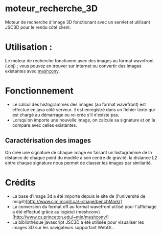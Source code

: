moteur_recherche_3D
===================

Moteur de recherche d'image 3D fonctionant avec un servlet et utilisant JSC3D pour le rendu côté client.

# Utilisation :
Le moteur de recherche fonctionne avec des images au format wavefront (.obj) ; vous pouvez en trouver sur internet ou convertir des images existantes avec [meshconv](http://www.cs.princeton.edu/~min/meshconv/).

# Fonctionnement
* Le calcul des histogrammes des images (au format wavefront) est effectué en java côté serveur. Il est enregistré dans un fichier texte qui est chargé au démarrage ou re-crée s'il n'existe pas.
* Lorsqu'on importe une nouvelle image, on calcule sa signature et on la compare avec celles existantes.

## Caractérisation des images
On crée une signature de chaque image en faisant un histogramme de la distance de chaque point du modèle à son centre de gravité. la distance L2 entre chaque signature nous permet de classer les images par similarité.

# Crédits 
* La base d'image 3d a été importé depuis le site de (l'université de mcgill)[http://www.cim.mcgill.ca/~shape/benchMark/]
* La conversion du format off au format wavefront utilisé pour l'affichage a été effectué grâce au logiciel (meshconv)[http://www.cs.princeton.edu/~min/meshconv/]
* La bibliothèque javascript JSC3D a été utilisée pour visualiser les images 3D sur les navigateurs supportant WebGL.

